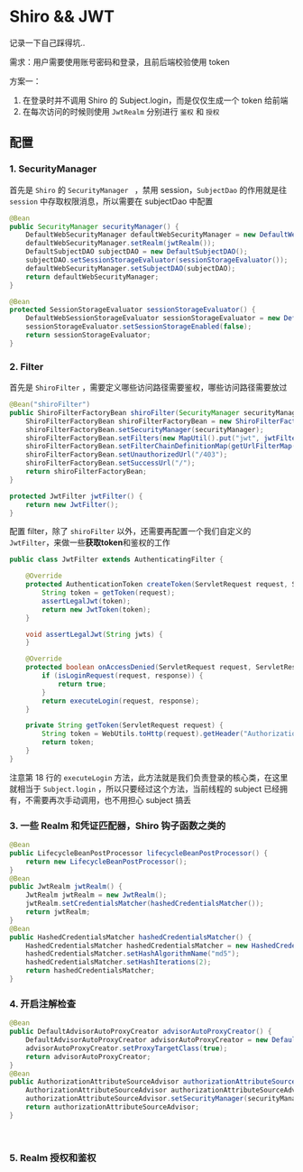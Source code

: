 # Shiro && JWT

记录一下自己踩得坑..

需求：用户需要使用账号密码和登录，且前后端校验使用 token

方案一：

1. 在登录时并不调用 Shiro 的 Subject.login，而是仅仅生成一个 token 给前端
2. 在每次访问的时候则使用 ``JwtRealm`` 分别进行 ``鉴权`` 和 ``授权``



## 配置



### 1. SecurityManager

首先是 ``Shiro`` 的 ``SecurityManager `` ，禁用 session，``SubjectDao`` 的作用就是往 ``session`` 中存取权限消息，所以需要在 subjectDao 中配置

```java
@Bean
public SecurityManager securityManager() {
    DefaultWebSecurityManager defaultWebSecurityManager = new DefaultWebSecurityManager();
    defaultWebSecurityManager.setRealm(jwtRealm());
    DefaultSubjectDAO subjectDAO = new DefaultSubjectDAO();
    subjectDAO.setSessionStorageEvaluator(sessionStorageEvaluator());
    defaultWebSecurityManager.setSubjectDAO(subjectDAO);
    return defaultWebSecurityManager;
}

@Bean
protected SessionStorageEvaluator sessionStorageEvaluator() {
    DefaultWebSessionStorageEvaluator sessionStorageEvaluator = new DefaultWebSessionStorageEvaluator();
    sessionStorageEvaluator.setSessionStorageEnabled(false);
    return sessionStorageEvaluator;
}
```



### 2. Filter

首先是 ``ShiroFilter`` ，需要定义哪些访问路径需要鉴权，哪些访问路径需要放过

```java
@Bean("shiroFilter")
public ShiroFilterFactoryBean shiroFilter(SecurityManager securityManager) {
    ShiroFilterFactoryBean shiroFilterFactoryBean = new ShiroFilterFactoryBean();
    shiroFilterFactoryBean.setSecurityManager(securityManager);
    shiroFilterFactoryBean.setFilters(new MapUtil().put("jwt", jwtFilter()));
    shiroFilterFactoryBean.setFilterChainDefinitionMap(getUrlFilterMap());
    shiroFilterFactoryBean.setUnauthorizedUrl("/403");
    shiroFilterFactoryBean.setSuccessUrl("/");
    return shiroFilterFactoryBean;
}

protected JwtFilter jwtFilter() {
    return new JwtFilter();
}
```

配置 filter，除了 ``shiroFilter`` 以外，还需要再配置一个我们自定义的 ``JwtFilter``，来做一些**获取token**和鉴权的工作

```java
public class JwtFilter extends AuthenticatingFilter {

    @Override
    protected AuthenticationToken createToken(ServletRequest request, ServletResponse response) throws Exception {
        String token = getToken(request);
        assertLegalJwt(token);
        return new JwtToken(token);
    }

    void assertLegalJwt(String jwts) {
    }

    @Override
    protected boolean onAccessDenied(ServletRequest request, ServletResponse response) throws Exception {
        if (isLoginRequest(request, response)) {
            return true;
        }
        return executeLogin(request, response);
    }

    private String getToken(ServletRequest request) {
        String token = WebUtils.toHttp(request).getHeader("Authorization");
        return token;
    }
}
```

注意第 18 行的 ``executeLogin`` 方法，此方法就是我们负责登录的核心类，在这里就相当于 ``Subject.login`` ，所以只要经过这个方法，当前线程的 subject 已经拥有，不需要再次手动调用，也不用担心 subject 搞丢

### 3. 一些 Realm 和凭证匹配器，Shiro 钩子函数之类的

```java
@Bean
public LifecycleBeanPostProcessor lifecycleBeanPostProcessor() {
    return new LifecycleBeanPostProcessor();
}
@Bean
public JwtRealm jwtRealm() {
    JwtRealm jwtRealm = new JwtRealm();
    jwtRealm.setCredentialsMatcher(hashedCredentialsMatcher());
    return jwtRealm;
}
@Bean
public HashedCredentialsMatcher hashedCredentialsMatcher() {
    HashedCredentialsMatcher hashedCredentialsMatcher = new HashedCredentialsMatcher();
    hashedCredentialsMatcher.setHashAlgorithmName("md5");
    hashedCredentialsMatcher.setHashIterations(2);
    return hashedCredentialsMatcher;
}
```



### 4. 开启注解检查

```java
@Bean
public DefaultAdvisorAutoProxyCreator advisorAutoProxyCreator() {
    DefaultAdvisorAutoProxyCreator advisorAutoProxyCreator = new DefaultAdvisorAutoProxyCreator();
    advisorAutoProxyCreator.setProxyTargetClass(true);
    return advisorAutoProxyCreator;
}
@Bean
public AuthorizationAttributeSourceAdvisor authorizationAttributeSourceAdvisor(SecurityManager securityManager) {
    AuthorizationAttributeSourceAdvisor authorizationAttributeSourceAdvisor = new AuthorizationAttributeSourceAdvisor();
    authorizationAttributeSourceAdvisor.setSecurityManager(securityManager);
    return authorizationAttributeSourceAdvisor;
}
```

​                               

### 5. Realm 授权和鉴权

